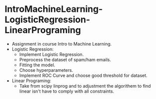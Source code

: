 # IntroMachineLearning-LogisticRegression-LinearPrograming
- Assignment in course Intro to Machine Learning.
- Logistic Regression:
  - Implement Logistic Regression.
  - Preprocess the dataset of spam/ham emails.
  - Fitting the model.
  - Choose hyperparameters.
  - Implement ROC Curve and choose good threshold for dataset.
- Linear Programing:
  - Take from scipy linprog and to adjustment the algorithem to find linear isn't have to comply with all constraints.
  
